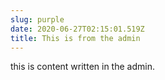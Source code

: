 ```yaml
---
slug: purple
date: 2020-06-27T02:15:01.519Z
title: This is from the admin
---
```

this is content written in the admin.